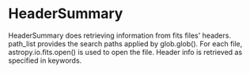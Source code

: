 # HeaderSummary
HeaderSummary does retrieving information from fits files' headers. path_list provides the search paths applied by glob.glob(). For each file, astropy.io.fits.open() is used to open the file. Header info is retrieved as specified in keywords.
